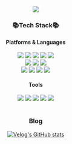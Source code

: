 <div align = center>
<img src="https://capsule-render.vercel.app/api?type=waving&color=auto&height=200&section=header&text=Ii&nbsp;Han&nbsp;Github&fontSize=90" />

  <span><b><h3>📚Tech Stack📚</h3></b></span>
  <span><b><h4>Platforms & Languages</h4></b></span>
  <img src="https://img.shields.io/badge/Java-007396?style=flat&logo=Java&logoColor=white"/>
 <img src="https://img.shields.io/badge/HTML5-E34F26?style=flat&logo=HTML5&logoColor=white" />
	<img src="https://img.shields.io/badge/CSS3-1572B6?style=flat&logo=CSS3&logoColor=white" />
<img src="https://img.shields.io/badge/JavaScript-F7DF1E?style=flat&logo=javascript&logoColor=white"/> 
<img src="https://img.shields.io/badge/Spring-6DB33F?style=flat&logo=spring&logoColor=white"/> 
<br>
<img src="https://img.shields.io/badge/Oracle SQL-F80000?style=flat&logo=oracle&logoColor=white">
<img src="https://img.shields.io/badge/MySQL-4479A1?style=flat&logo=mysql&logoColor=white"> 
<img src="https://img.shields.io/badge/Redis-DC382D?style=flat&logo=redis&logoColor=white"> 
<br>
<img src="https://img.shields.io/badge/Amazon-232F3E?style=flat&logo=amazonaws&logoColor=white">
<img src="https://img.shields.io/badge/EC2-FF9900?style=flat&logo=amazonec2&logoColor=white">
<img src="https://img.shields.io/badge/RDS-527FFF?style=flat&logo=amazonrds&logoColor=white">
<img src="https://img.shields.io/badge/S3-569A31?style=flat&logo=amazons3&logoColor=white">
<br>

<div align =center> 
 <span><b><h4>Tools</h4></b></span>
<img src="https://img.shields.io/badge/IntelliJ-000000?style=flat&logo=intellijidea&logoColor=white">
<img src="https://img.shields.io/badge/Eclipse-2C2255?style=flat&logo=eclipseide&logoColor=white">
<img src="https://img.shields.io/badge/Figma-F24E1E?style=flat&logo=figma&logoColor=white">
<img src="https://img.shields.io/badge/Slack-4A154B?style=flat&logo=slack&logoColor=white">
<img src="https://img.shields.io/badge/Github-181717?style=flat&logo=github&logoColor=white">
</div>
</div><br>
<div align = center>
<span><h3>Blog</h3></span>

[![Velog's GitHub stats](https://velog-readme-stats.vercel.app/api/list?name=rladlfgks422)](https://velog.io/@rladlfgks422)

</div>
